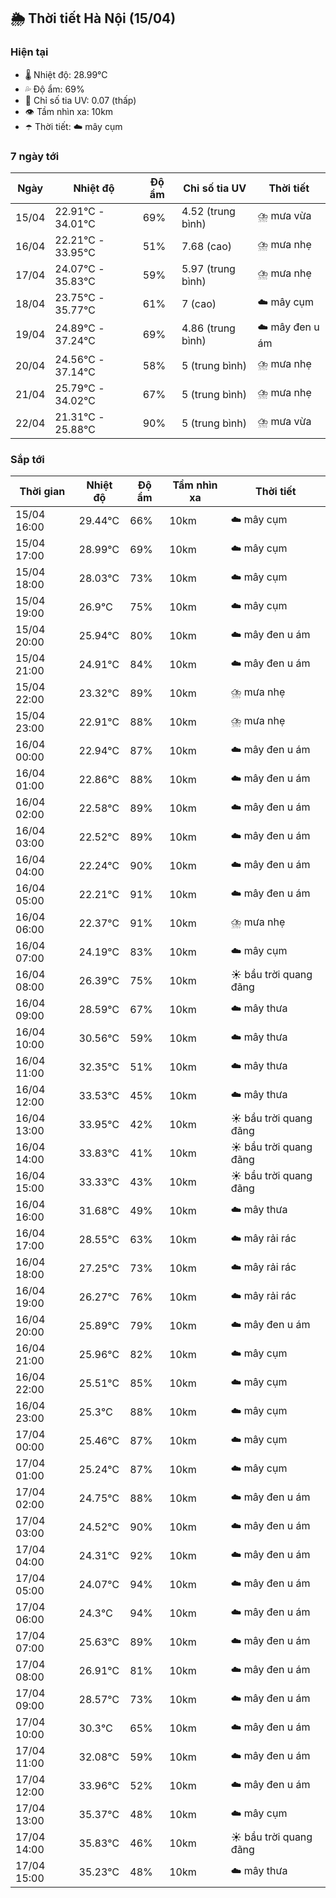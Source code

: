 ## 🌦️ Thời tiết Hà Nội (15/04)

### Hiện tại

- 🌡️ Nhiệt độ: 28.99℃
- 💦 Độ ẩm: 69%
- 🌟 Chỉ số tia UV: 0.07 (thấp)
- 👁️ Tầm nhìn xa: 10km
- ☂️ Thời tiết: ☁️ mây cụm

### 7 ngày tới

| Ngày | Nhiệt độ | Độ ẩm | Chỉ số tia UV | Thời tiết |
| --- | --- | --- | --- | --- |
| 15/04 | 22.91℃ - 34.01℃ | 69% | 4.52 (trung bình) | ⛈️ mưa vừa |
| 16/04 | 22.21℃ - 33.95℃ | 51% | 7.68 (cao) | ⛈️ mưa nhẹ |
| 17/04 | 24.07℃ - 35.83℃ | 59% | 5.97 (trung bình) | ⛈️ mưa nhẹ |
| 18/04 | 23.75℃ - 35.77℃ | 61% | 7 (cao) | ☁️ mây cụm |
| 19/04 | 24.89℃ - 37.24℃ | 69% | 4.86 (trung bình) | ☁️ mây đen u ám |
| 20/04 | 24.56℃ - 37.14℃ | 58% | 5 (trung bình) | ⛈️ mưa nhẹ |
| 21/04 | 25.79℃ - 34.02℃ | 67% | 5 (trung bình) | ⛈️ mưa nhẹ |
| 22/04 | 21.31℃ - 25.88℃ | 90% | 5 (trung bình) | ⛈️ mưa vừa |

### Sắp tới

| Thời gian | Nhiệt độ | Độ ẩm | Tầm nhìn xa | Thời tiết |
| --- | --- | --- | --- | --- |
| 15/04 16:00 | 29.44℃ | 66% | 10km | ☁️ mây cụm |
| 15/04 17:00 | 28.99℃ | 69% | 10km | ☁️ mây cụm |
| 15/04 18:00 | 28.03℃ | 73% | 10km | ☁️ mây cụm |
| 15/04 19:00 | 26.9℃ | 75% | 10km | ☁️ mây cụm |
| 15/04 20:00 | 25.94℃ | 80% | 10km | ☁️ mây đen u ám |
| 15/04 21:00 | 24.91℃ | 84% | 10km | ☁️ mây đen u ám |
| 15/04 22:00 | 23.32℃ | 89% | 10km | ⛈️ mưa nhẹ |
| 15/04 23:00 | 22.91℃ | 88% | 10km | ⛈️ mưa nhẹ |
| 16/04 00:00 | 22.94℃ | 87% | 10km | ☁️ mây đen u ám |
| 16/04 01:00 | 22.86℃ | 88% | 10km | ☁️ mây đen u ám |
| 16/04 02:00 | 22.58℃ | 89% | 10km | ☁️ mây đen u ám |
| 16/04 03:00 | 22.52℃ | 89% | 10km | ☁️ mây đen u ám |
| 16/04 04:00 | 22.24℃ | 90% | 10km | ☁️ mây đen u ám |
| 16/04 05:00 | 22.21℃ | 91% | 10km | ☁️ mây đen u ám |
| 16/04 06:00 | 22.37℃ | 91% | 10km | ⛈️ mưa nhẹ |
| 16/04 07:00 | 24.19℃ | 83% | 10km | ☁️ mây cụm |
| 16/04 08:00 | 26.39℃ | 75% | 10km | ☀️ bầu trời quang đãng |
| 16/04 09:00 | 28.59℃ | 67% | 10km | ☁️ mây thưa |
| 16/04 10:00 | 30.56℃ | 59% | 10km | ☁️ mây thưa |
| 16/04 11:00 | 32.35℃ | 51% | 10km | ☁️ mây thưa |
| 16/04 12:00 | 33.53℃ | 45% | 10km | ☁️ mây thưa |
| 16/04 13:00 | 33.95℃ | 42% | 10km | ☀️ bầu trời quang đãng |
| 16/04 14:00 | 33.83℃ | 41% | 10km | ☀️ bầu trời quang đãng |
| 16/04 15:00 | 33.33℃ | 43% | 10km | ☀️ bầu trời quang đãng |
| 16/04 16:00 | 31.68℃ | 49% | 10km | ☁️ mây thưa |
| 16/04 17:00 | 28.55℃ | 63% | 10km | ☁️ mây rải rác |
| 16/04 18:00 | 27.25℃ | 73% | 10km | ☁️ mây rải rác |
| 16/04 19:00 | 26.27℃ | 76% | 10km | ☁️ mây rải rác |
| 16/04 20:00 | 25.89℃ | 79% | 10km | ☁️ mây đen u ám |
| 16/04 21:00 | 25.96℃ | 82% | 10km | ☁️ mây cụm |
| 16/04 22:00 | 25.51℃ | 85% | 10km | ☁️ mây cụm |
| 16/04 23:00 | 25.3℃ | 88% | 10km | ☁️ mây cụm |
| 17/04 00:00 | 25.46℃ | 87% | 10km | ☁️ mây cụm |
| 17/04 01:00 | 25.24℃ | 87% | 10km | ☁️ mây cụm |
| 17/04 02:00 | 24.75℃ | 88% | 10km | ☁️ mây đen u ám |
| 17/04 03:00 | 24.52℃ | 90% | 10km | ☁️ mây đen u ám |
| 17/04 04:00 | 24.31℃ | 92% | 10km | ☁️ mây đen u ám |
| 17/04 05:00 | 24.07℃ | 94% | 10km | ☁️ mây đen u ám |
| 17/04 06:00 | 24.3℃ | 94% | 10km | ☁️ mây đen u ám |
| 17/04 07:00 | 25.63℃ | 89% | 10km | ☁️ mây đen u ám |
| 17/04 08:00 | 26.91℃ | 81% | 10km | ☁️ mây đen u ám |
| 17/04 09:00 | 28.57℃ | 73% | 10km | ☁️ mây đen u ám |
| 17/04 10:00 | 30.3℃ | 65% | 10km | ☁️ mây đen u ám |
| 17/04 11:00 | 32.08℃ | 59% | 10km | ☁️ mây đen u ám |
| 17/04 12:00 | 33.96℃ | 52% | 10km | ☁️ mây đen u ám |
| 17/04 13:00 | 35.37℃ | 48% | 10km | ☁️ mây cụm |
| 17/04 14:00 | 35.83℃ | 46% | 10km | ☀️ bầu trời quang đãng |
| 17/04 15:00 | 35.23℃ | 48% | 10km | ☁️ mây thưa |
